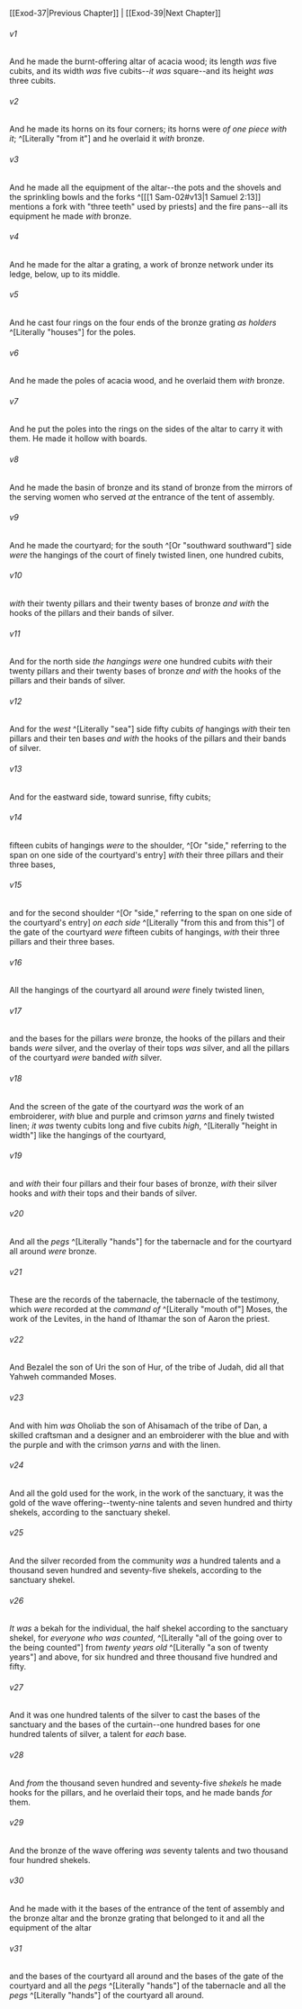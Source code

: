 ﻿---
aliases:
  - Exodus 38
---

[[Exod-37|Previous Chapter]] | [[Exod-39|Next Chapter]]

###### v1
And he made the burnt-offering altar of acacia wood; its length _was_ five cubits, and its width _was_ five cubits--_it was_ square--and its height _was_ three cubits.

###### v2
And he made its horns on its four corners; its horns were _of one piece with it_; ^[Literally "from it"] and he overlaid it _with_ bronze.

###### v3
And he made all the equipment of the altar--the pots and the shovels and the sprinkling bowls and the forks ^[[[1 Sam-02#v13|1 Samuel 2:13]] mentions a fork with "three teeth" used by priests] and the fire pans--all its equipment he made _with_ bronze.

###### v4
And he made for the altar a grating, a work of bronze network under its ledge, below, up to its middle.

###### v5
And he cast four rings on the four ends of the bronze grating _as_ _holders_ ^[Literally "houses"] for the poles.

###### v6
And he made the poles of acacia wood, and he overlaid them _with_ bronze.

###### v7
And he put the poles into the rings on the sides of the altar to carry it with them. He made it hollow with boards.

###### v8
And he made the basin of bronze and its stand of bronze from the mirrors of the serving women who served _at_ the entrance of the tent of assembly.

###### v9
And he made the courtyard; for the south ^[Or "southward southward"] side _were_ the hangings of the court of finely twisted linen, one hundred cubits,

###### v10
_with_ their twenty pillars and their twenty bases of bronze _and with_ the hooks of the pillars and their bands of silver.

###### v11
And for the north side _the hangings were_ one hundred cubits _with_ their twenty pillars and their twenty bases of bronze _and with_ the hooks of the pillars and their bands of silver.

###### v12
And for the _west_ ^[Literally "sea"] side fifty cubits _of_ hangings _with_ their ten pillars and their ten bases _and with_ the hooks of the pillars and their bands of silver.

###### v13
And for the eastward side, toward sunrise, fifty cubits;

###### v14
fifteen cubits of hangings _were_ to the shoulder, ^[Or "side," referring to the span on one side of the courtyard's entry] _with_ their three pillars and their three bases,

###### v15
and for the second shoulder ^[Or "side," referring to the span on one side of the courtyard's entry] _on each side_ ^[Literally "from this and from this"] of the gate of the courtyard _were_ fifteen cubits of hangings, _with_ their three pillars and their three bases.

###### v16
All the hangings of the courtyard all around _were_ finely twisted linen,

###### v17
and the bases for the pillars _were_ bronze, the hooks of the pillars and their bands _were_ silver, and the overlay of their tops _was_ silver, and all the pillars of the courtyard _were_ banded _with_ silver.

###### v18
And the screen of the gate of the courtyard _was_ the work of an embroiderer, _with_ blue and purple and crimson _yarns_ and finely twisted linen; _it was_ twenty cubits long and five cubits _high_, ^[Literally "height in width"] like the hangings of the courtyard,

###### v19
and _with_ their four pillars and their four bases of bronze, _with_ their silver hooks and _with_ their tops and their bands of silver.

###### v20
And all the _pegs_ ^[Literally "hands"] for the tabernacle and for the courtyard all around _were_ bronze.

###### v21
These are the records of the tabernacle, the tabernacle of the testimony, which _were_ recorded at the _command of_ ^[Literally "mouth of"] Moses, the work of the Levites, in the hand of Ithamar the son of Aaron the priest.

###### v22
And Bezalel the son of Uri the son of Hur, of the tribe of Judah, did all that Yahweh commanded Moses.

###### v23
And with him _was_ Oholiab the son of Ahisamach of the tribe of Dan, a skilled craftsman and a designer and an embroiderer with the blue and with the purple and with the crimson _yarns_ and with the linen.

###### v24
And all the gold used for the work, in the work of the sanctuary, it was the gold of the wave offering--twenty-nine talents and seven hundred and thirty shekels, according to the sanctuary shekel.

###### v25
And the silver recorded from the community _was_ a hundred talents and a thousand seven hundred and seventy-five shekels, according to the sanctuary shekel.

###### v26
_It was_ a bekah for the individual, the half shekel according to the sanctuary shekel, for _everyone who was counted_, ^[Literally "all of the going over to the being counted"] from _twenty years old_ ^[Literally "a son of twenty years"] and above, for six hundred and three thousand five hundred and fifty.

###### v27
And it was one hundred talents of the silver to cast the bases of the sanctuary and the bases of the curtain--one hundred bases for one hundred talents of silver, a talent for _each_ base.

###### v28
And _from_ the thousand seven hundred and seventy-five _shekels_ he made hooks for the pillars, and he overlaid their tops, and he made bands _for_ them.

###### v29
And the bronze of the wave offering _was_ seventy talents and two thousand four hundred shekels.

###### v30
And he made with it the bases of the entrance of the tent of assembly and the bronze altar and the bronze grating that belonged to it and all the equipment of the altar

###### v31
and the bases of the courtyard all around and the bases of the gate of the courtyard and all the _pegs_ ^[Literally "hands"] of the tabernacle and all the _pegs_ ^[Literally "hands"] of the courtyard all around.